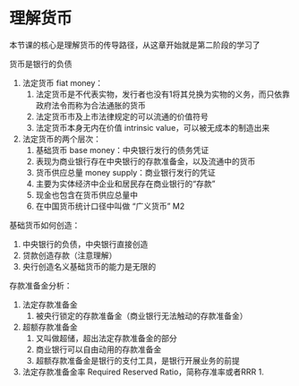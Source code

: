 # 理解货币
本节课的核心是理解货币的传导路径，从这章开始就是第二阶段的学习了

货币是银行的负债
1. 法定货币 fiat money：
    1. 法定货币是不代表实物，发行者也没有1将其兑换为实物的义务，而只依靠政府法令而称为合法通胀的货币
    2. 法定货币市及上市法律规定的可以流通的价值符号
    3. 法定货币本身无内在价值 intrinsic value，可以被无成本的制造出来
2. 法定货币的两个层次：
    1. 基础货币 base money：中央银行发行的债务凭证
    2. 表现为商业银行存在中央银行的存款准备金，以及流通中的货币
    3. 货币供应总量 money supply：商业银行发行的凭证
    4. 主要为实体经济中企业和居民存在商业银行的“存款”
    5. 现金也包含在货币供应总量中
    6. 在中国货币统计口径中叫做 “广义货币” M2

基础货币如何创造：
1. 中央银行的负债，中央银行直接创造
2. 贷款创造存款（注意理解）
3. 央行创造名义基础货币的能力是无限的

存款准备金分析：
1. 法定存款准备金
    1. 被央行锁定的存款准备金（商业银行无法触动的存款准备金）
2. 超额存款准备金
    1. 又叫做超储，超出法定存款准备金的部分
    2. 商业银行可以自由动用的存款准备金
    3. 超额存款准备金是银行的支付工具，是银行开展业务的前提
3. 法定存款准备金率 Required Reserved Ratio，简称存准率或者RRR
    1. 
